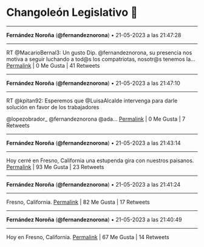 # Changoleón Legislativo 🙈
*****
**Fernández Noroña** (**@fernandeznorona**) • 21-05-2023 a las 21:47:28
*****
RT @MacarioBernal3: Un gusto Dip. @fernandeznorona, su presencia nos motiva a seguir luchando a tod@s los compatriotas, nosotr@s tenemos la…
[Permalink](https://twitter.com/fernandeznorona/status/1660522746210811904) | 0 Me Gusta | 41 Retweets
*****
**Fernández Noroña** (**@fernandeznorona**) • 21-05-2023 a las 21:47:10
*****
RT @kpitan92: Esperemos que @LuisaAlcalde intervenga para darle solución en favor de los trabajadores


@lopezobrador_ @fernandeznorona @ada…
[Permalink](https://twitter.com/fernandeznorona/status/1660522670302318592) | 0 Me Gusta | 7 Retweets
*****
**Fernández Noroña** (**@fernandeznorona**) • 21-05-2023 a las 21:43:14
*****
Hoy cerré en Fresno, California una estupenda gira con nuestros paisanos.
[Permalink](https://twitter.com/fernandeznorona/status/1660521682946387969) | 93 Me Gusta | 23 Retweets
*****
**Fernández Noroña** (**@fernandeznorona**) • 21-05-2023 a las 21:41:24
*****
Fresno, California.
[Permalink](https://twitter.com/fernandeznorona/status/1660521221438705664) | 82 Me Gusta | 17 Retweets
*****
**Fernández Noroña** (**@fernandeznorona**) • 21-05-2023 a las 21:40:49
*****
Hoy en Fresno, California.
[Permalink](https://twitter.com/fernandeznorona/status/1660521075258839040) | 67 Me Gusta | 14 Retweets